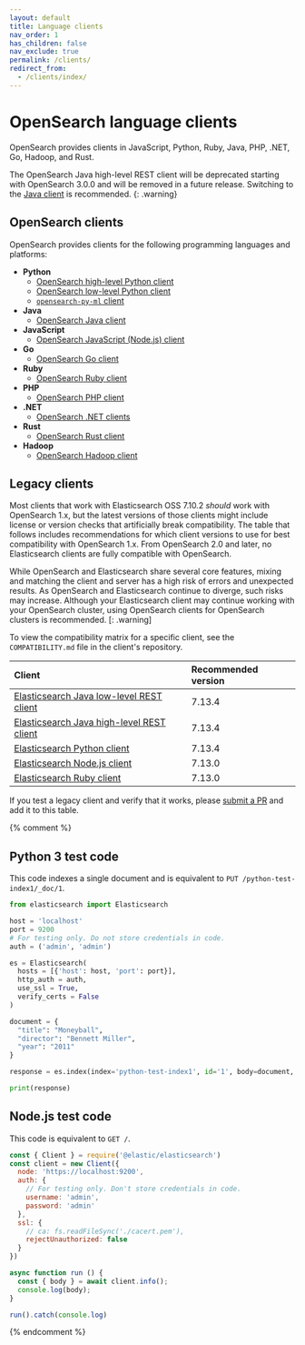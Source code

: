 ```yaml
---
layout: default
title: Language clients
nav_order: 1
has_children: false
nav_exclude: true
permalink: /clients/
redirect_from:
  - /clients/index/
---
```


# OpenSearch language clients

OpenSearch provides clients in JavaScript, Python, Ruby, Java, PHP, .NET, Go, Hadoop, and Rust.

The OpenSearch Java high-level REST client will be deprecated starting with OpenSearch 3.0.0 and will be removed in a future release. Switching to the [Java client]({{site.url}}{{site.baseurl}}/clients/java/) is recommended.
{: .warning}

## OpenSearch clients

OpenSearch provides clients for the following programming languages and platforms: 

* **Python**
  * [OpenSearch high-level Python client]({{site.url}}{{site.baseurl}}/clients/python-high-level/)
  * [OpenSearch low-level Python client]({{site.url}}{{site.baseurl}}/clients/python-low-level/)
  * [`opensearch-py-ml` client]({{site.url}}{{site.baseurl}}/clients/opensearch-py-ml/)
* **Java**
  * [OpenSearch Java client]({{site.url}}{{site.baseurl}}/clients/java/)
* **JavaScript**
  * [OpenSearch JavaScript (Node.js) client]({{site.url}}{{site.baseurl}}/clients/javascript/index)
* **Go**
  * [OpenSearch Go client]({{site.url}}{{site.baseurl}}/clients/go/)
* **Ruby**
  * [OpenSearch Ruby client]({{site.url}}{{site.baseurl}}/clients/ruby/)
* **PHP**
  * [OpenSearch PHP client]({{site.url}}{{site.baseurl}}/clients/php/)
* **.NET**
  * [OpenSearch .NET clients]({{site.url}}{{site.baseurl}}/clients/dot-net/)
* **Rust**
  * [OpenSearch Rust client]({{site.url}}{{site.baseurl}}/clients/rust/)
* **Hadoop**
  * [OpenSearch Hadoop client](https://github.com/opensearch-project/opensearch-hadoop) 


## Legacy clients

Most clients that work with Elasticsearch OSS 7.10.2 *should* work with OpenSearch 1.x, but the latest versions of those clients might include license or version checks that artificially break compatibility. The table that follows includes recommendations for which client versions to use for best compatibility with OpenSearch 1.x. From OpenSearch 2.0 and later, no Elasticsearch clients are fully compatible with OpenSearch.

While OpenSearch and Elasticsearch share several core features, mixing and matching the client and server has a high risk of errors and unexpected results. As OpenSearch and Elasticsearch continue to diverge, such risks may increase. Although your Elasticsearch client may continue working with your OpenSearch cluster, using OpenSearch clients for OpenSearch clusters is recommended.
[: .warning]

To view the compatibility matrix for a specific client, see the `COMPATIBILITY.md` file in the client's repository.

Client | Recommended version
:--- | :---
[Elasticsearch Java low-level REST client](https://search.maven.org/artifact/org.elasticsearch.client/elasticsearch-rest-client/7.13.4/jar) | 7.13.4
[Elasticsearch Java high-level REST client](https://search.maven.org/artifact/org.elasticsearch.client/elasticsearch-rest-high-level-client/7.13.4/jar) | 7.13.4
[Elasticsearch Python client](https://pypi.org/project/elasticsearch/7.13.4/) | 7.13.4
[Elasticsearch Node.js client](https://www.npmjs.com/package/@elastic/elasticsearch/v/7.13.0) | 7.13.0
[Elasticsearch Ruby client](https://rubygems.org/gems/elasticsearch/versions/7.13.0) | 7.13.0

If you test a legacy client and verify that it works, please [submit a PR](https://github.com/opensearch-project/documentation-website/pulls) and add it to this table.


{% comment %}
## Python 3 test code

This code indexes a single document and is equivalent to `PUT /python-test-index1/_doc/1`.

```python
from elasticsearch import Elasticsearch

host = 'localhost'
port = 9200
# For testing only. Do not store credentials in code.
auth = ('admin', 'admin')

es = Elasticsearch(
  hosts = [{'host': host, 'port': port}],
  http_auth = auth,
  use_ssl = True,
  verify_certs = False
)

document = {
  "title": "Moneyball",
  "director": "Bennett Miller",
  "year": "2011"
}

response = es.index(index='python-test-index1', id='1', body=document, refresh=True)

print(response)
```


## Node.js test code

This code is equivalent to `GET /`.

```js
const { Client } = require('@elastic/elasticsearch')
const client = new Client({
  node: 'https://localhost:9200',
  auth: {
    // For testing only. Don't store credentials in code.
    username: 'admin',
    password: 'admin'
  },
  ssl: {
    // ca: fs.readFileSync('./cacert.pem'),
    rejectUnauthorized: false
  }
})

async function run () {
  const { body } = await client.info();
  console.log(body);
}

run().catch(console.log)
```
{% endcomment %}
